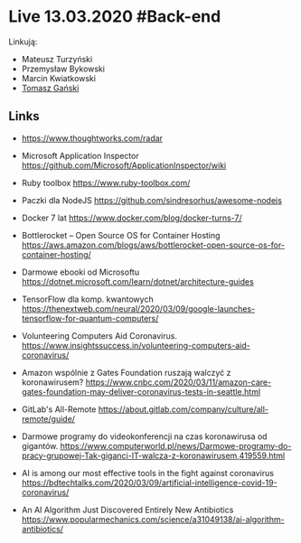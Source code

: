 # Live 13.03.2020 #Back-end

Linkują:

- Mateusz Turzyński
- Przemysław Bykowski
- Marcin Kwiatkowski
- [Tomasz Gański](https://www.linkedin.com/in/tomaszganski)

## Links

- https://www.thoughtworks.com/radar
- Microsoft Application Inspector
  https://github.com/Microsoft/ApplicationInspector/wiki

- Ruby toolbox
  https://www.ruby-toolbox.com/

- Paczki dla NodeJS
  https://github.com/sindresorhus/awesome-nodejs

- Docker 7 lat
  https://www.docker.com/blog/docker-turns-7/

- Bottlerocket – Open Source OS for Container Hosting
  https://aws.amazon.com/blogs/aws/bottlerocket-open-source-os-for-container-hosting/

- Darmowe ebooki od Microsoftu
  https://dotnet.microsoft.com/learn/dotnet/architecture-guides

- TensorFlow dla komp. kwantowych
  https://thenextweb.com/neural/2020/03/09/google-launches-tensorflow-for-quantum-computers/

- Volunteering Computers Aid Coronavirus.
  https://www.insightssuccess.in/volunteering-computers-aid-coronavirus/

- Amazon wspólnie z Gates Foundation ruszają walczyć z koronawirusem?
  https://www.cnbc.com/2020/03/11/amazon-care-gates-foundation-may-deliver-coronavirus-tests-in-seattle.html

- GitLab's All-Remote
  https://about.gitlab.com/company/culture/all-remote/guide/

- Darmowe programy do videokonferencji na czas koronawirusa od gigantów.
  https://www.computerworld.pl/news/Darmowe-programy-do-pracy-grupowej-Tak-giganci-IT-walcza-z-koronawirusem,419559.html

- AI is among our most effective tools in the fight against coronavirus
  https://bdtechtalks.com/2020/03/09/artificial-intelligence-covid-19-coronavirus/

- An AI Algorithm Just Discovered Entirely New Antibiotics
  https://www.popularmechanics.com/science/a31049138/ai-algorithm-antibiotics/
